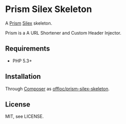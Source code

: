 Prism Silex Skeleton
====================

A [Prism][1] [Silex][2] skeleton.

Prism is a A URL Shortener and Custom Header Injector.


Requirements
------------

 * PHP 5.3+


Installation
------------
 
Through [Composer][3] as [offloc/prism-silex-skeleton][4].


License
-------

MIT, see LICENSE.



[1]: https://github.com/offloc/offloc-prism
[2]: http://silex.sensiolabs.org/
[3]: http://getcomposer.org
[4]: https://packagist.org/packages/offloc/prism-silex-skeleton
